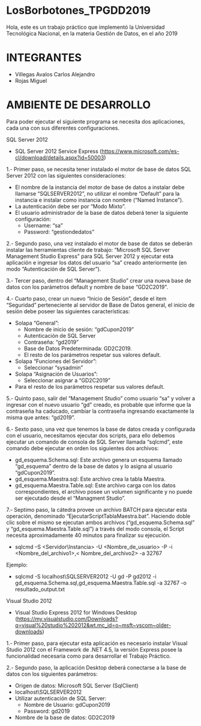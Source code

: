 # LosBorbotones_TPGDD2019
Hola, este es un trabajo práctico que implementó la Universidad Tecnológica Nacional, en la materia Gestión de Datos, en el año 2019

# INTEGRANTES
* Villegas Avalos Carlos Alejandro
* Rojas Miguel

# AMBIENTE DE DESARROLLO

Para poder ejecutar el siguiente programa se necesita dos aplicaciones, cada una con sus diferentes configuraciones.

SQL Server 2012
 * SQL Server 2012 Service Express (https://www.microsoft.com/es-cl/download/details.aspx?id=50003)

1.- Primer paso, se necesita tener instalado el motor de base de datos SQL Server 2012 con las siguientes consideraciones:
* El nombre de la instancia del motor de base de datos a instalar debe llamarse “SQLSERVER2012”, no utilizar el nombre “Default” para la instancia e instalar como instancia con nombre (“Named Instance”).
* La autenticación debe ser por “Modo Mixto”.
* El usuario administrador de la base de datos deberá tener la siguiente configuración:
  * Username: “sa”
  * Password: “gestiondedatos”

2.- Segundo paso, una vez instalado el motor de base de datos se deberán instalar las herramientas cliente de trabajo: “Microsoft SQL Server Management Studio Express” para SQL Server 2012 y ejecutar esta aplicación e ingresar los datos del usuario “sa” creado anteriormente (en modo “Autenticación de SQL Server”).

3.- Tercer paso, dentro del “Management Studio” crear una nueva base de datos con los parámetros default y nombre de base “GD2C2019”.

4.- Cuarto paso, crear un nuevo “Inicio de Sesión”, desde el item “Seguridad” perteneciente al servidor de Base de Datos general, el inicio de sesión debe poseer las siguientes características:
* Solapa “General”:
  * Nombre de inicio de sesión: “gdCupon2019”
  * Autenticación de SQL Server
  * Contraseña: “gd2019”
  * Base de Datos Predeterminada: GD2C2019.
  * El resto de los parámetros respetar sus valores default.
* Solapa “Funciones del Servidor”:
  * Seleccionar “sysadmin”
* Solapa “Asignación de Usuarios”:
  * Seleccionar asignar a “GD2C2019”
* Para el resto de los parámetros respetar sus valores default.

5.- Quinto paso, salir del “Management Studio” como usuario “sa” y volver a ingresar con el nuevo usuario “gd” creado, es probable que informe que la contraseña ha caducado, cambiar la contraseña ingresando exactamente la misma que antes: “gd2019”.

6.- Sexto paso, una vez que tenemos la base de datos creada y configurada con el usuario, necesitamos ejecutar dos scripts, para ello debemos ejecutar un comando de consola de SQL Server llamada “sqlcmd”, este comando debe ejecutar en orden los siguientes dos archivos:
* gd_esquema.Schema.sql: Este archivo genera un esquema llamado “gd_esquema” dentro de la base de datos y lo asigna al usuario “gdCupon2019”.
* gd_esquema.Maestra.sql: Este archivo crea la tabla Maestra.
* gd_esquema.Maestra.Table.sql: Este archivo carga con los datos correspondientes, el archivo posee un volumen significante y no puede ser ejecutado desde el “Managment Studio”.

7.- Septimo paso, la cátedra provee un archivo BATCH para ejecutar esta operación, denominado “EjecutarScriptTablaMaestra.bat”. Haciendo doble clic sobre el mismo se ejecutan ambos archivos (“gd_esquema.Schema.sql” y “gd_esquema.Maestra.Table.sql”) a través del modo consola, el Script necesita aproximadamente 40 minutos para finalizar su ejecución.
 * sqlcmd –S <Servidor\Instancia> -U <Nombre_de_usuario> -P <Password> -i <Nombre_del_archivo1>,< Nombre_del_archivo2> -a 32767

Ejemplo:
 * sqlcmd -S localhost\SQLSERVER2012 -U gd -P gd2012 -i gd_esquema.Schema.sql,gd_esquema.Maestra.Table.sql -a 32767 -o resultado_output.txt
 
Visual Studio 2012
 * Visual Studio Express 2012 for Windows Desktop (https://my.visualstudio.com/Downloads?q=visual%20studio%202012&wt.mc_id=o~msft~vscom~older-downloads)
 
 1.- Primer paso, para ejecutar esta aplicación es necesario instalar Visual Studio 2012 con el Framework de .NET 4.5, la versión Express posee la funcionalidad necesaria como para desarrollar el Trabajo Práctico.
 
 2.- Segundo paso, la aplicación Desktop deberá conectarse a la base de datos con los siguientes parámetros:
 * Origen de datos: Microsoft SQL Server (SqlClient)
 * localhost\SQLSERVER2012
 * Utilizar autenticación de SQL Server:
   * Nombre de Usuario: gdCupon2019
   * Password: gd2019
 * Nombre de la base de datos: GD2C2019
